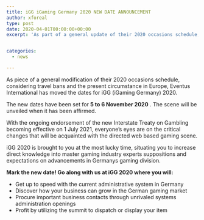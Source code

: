 ```yaml
---
title: iGG iGaming Germany 2020 NEW DATE ANNOUNCEMENT
author: xforeal 
type: post
date: 2020-04-01T00:00:00+00:00
excerpt: 'As part of a general update of their 2020 occasions schedule, considering travel bans and the present circumstance in Europe, Eventus International has moved the dates for iGG (iGaming Germany) 2020 '


categories:
  - news

---
```

As piece of a general modification of their 2020 occasions schedule, considering travel bans and the present circumstance in Europe, Eventus International has moved the dates for iGG (iGaming Germany) 2020. 

The new dates have been set for **5 to 6 November 2020** . The scene will be unveiled when it has been affirmed. 

With the ongoing endorsement of the new Interstate Treaty on Gambling becoming effective on 1 July 2021, everyone&#8217;s eyes are on the critical changes that will be acquainted with the directed web based gaming scene. 

iGG 2020 is brought to you at the most lucky time, situating you to increase direct knowledge into master gaming industry experts suppositions and expectations on advancements in Germanys gaming division. 

**Mark the new date! Go along with us at iGG 2020 where you will:** 

  * Get up to speed with the current administrative system in Germany 
  * Discover how your business can grow in the German gaming market 
  * Procure important business contacts through unrivaled systems administration openings 
  * Profit by utilizing the summit to dispatch or display your item